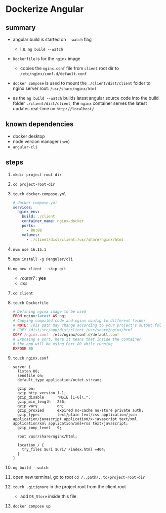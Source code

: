 # Dockerize Angular

## summary

- angular build is started on `--watch` flag
  - i.e. `ng build --watch`
- `Dockerfile` is for the `nginx` image
  - copies the `nginx.conf` file from `client` root dir to `/etc/nginx/conf.d/default.conf`
- `docker compose` is used to mount the `./client/dist/client` folder to nginx server root: `/usr/share/nginx/html`

- as the `ng build --watch` builds latest angular source code into the build folder `./client/dist/client`, the `nginx` container serves the latest updates real-time on `http://localhost/`

## known dependencies

- docker desktop
- node version manager (`nvm`)
- `angular-cli`

## steps

1. `mkdir project-root-dir`
2. `cd project-root-dir`
3. `touch docker-compose.yml`
   ```yml
   # docker-compose.yml
   services:
     nginx_env:
       build: ./client
       container_name: nginx-docker
       ports:
         - 80:80
       volumes:
         - ./client/dist/client:/usr/share/nginx/html
   ```
4. `nvm use 16.15.1`
5. `npm install -g @angular/cli`
6. `ng new client --skip-git`

   - _router?_ : **yes**
   - _css_

7. `cd client`
8. `touch Dockerfile`
   ```ruby
   # Defining nginx image to be used
   FROM nginx:latest AS ngi
   # Copying compiled code and nginx config to different folder
   # NOTE: This path may change according to your project's output folder
   # COPY /dist/src/app/dist/client /usr/share/nginx/html
   COPY /nginx.conf  /etc/nginx/conf.d/default.conf
   # Exposing a port, here it means that inside the container
   # the app will be using Port 80 while running
   EXPOSE 80
   ```
9. `touch nginx.conf`

   ```
   server {
     listen 80;
     sendfile on;
     default_type application/octet-stream;

     gzip on;
     gzip_http_version 1.1;
     gzip_disable      "MSIE [1-6]\.";
     gzip_min_length   256;
     gzip_vary         on;
     gzip_proxied      expired no-cache no-store private auth;
     gzip_types        text/plain text/css application/json application/javascript application/x-javascript text/xml application/xml application/xml+rss text/javascript;
     gzip_comp_level   9;

     root /usr/share/nginx/html;

     location / {
       try_files $uri $uri/ /index.html =404;
     }
   }
   ```

10. `ng build --watch`
11. open new terminal, go to root `cd /..path/..to/project-root-dir`
12. `touch .gitignore` in the project root from the client root
    - add `DS_Store` inside this file
13. `docker compose up`

